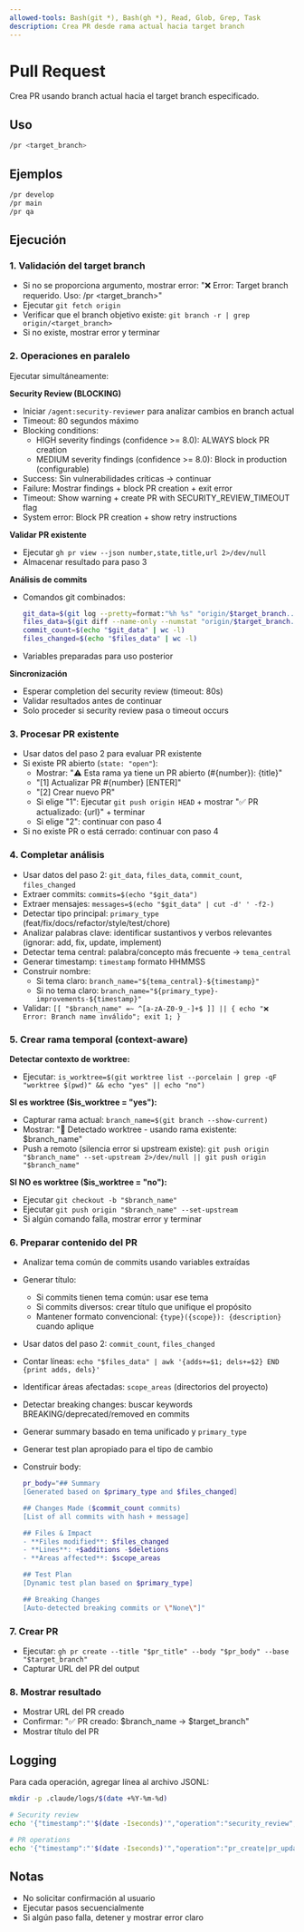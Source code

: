 ```yaml
---
allowed-tools: Bash(git *), Bash(gh *), Read, Glob, Grep, Task
description: Crea PR desde rama actual hacia target branch
---
```


# Pull Request

Crea PR usando branch actual hacia el target branch especificado.

## Uso

```bash
/pr <target_branch>
```

## Ejemplos

```bash
/pr develop
/pr main
/pr qa
```

## Ejecución

### 1. Validación del target branch

- Si no se proporciona argumento, mostrar error: "❌ Error: Target branch requerido. Uso: /pr <target_branch>"
- Ejecutar `git fetch origin`
- Verificar que el branch objetivo existe: `git branch -r | grep origin/<target_branch>`
- Si no existe, mostrar error y terminar

### 2. Operaciones en paralelo

Ejecutar simultáneamente:

**Security Review (BLOCKING)**

- Iniciar `/agent:security-reviewer` para analizar cambios en branch actual
- Timeout: 80 segundos máximo
- Blocking conditions:
  - HIGH severity findings (confidence >= 8.0): ALWAYS block PR creation
  - MEDIUM severity findings (confidence >= 8.0): Block in production (configurable)
- Success: Sin vulnerabilidades críticas → continuar
- Failure: Mostrar findings + block PR creation + exit error
- Timeout: Show warning + create PR with SECURITY_REVIEW_TIMEOUT flag
- System error: Block PR creation + show retry instructions

**Validar PR existente**

- Ejecutar `gh pr view --json number,state,title,url 2>/dev/null`
- Almacenar resultado para paso 3

**Análisis de commits**

- Comandos git combinados:
  ```bash
  git_data=$(git log --pretty=format:"%h %s" "origin/$target_branch..HEAD")
  files_data=$(git diff --name-only --numstat "origin/$target_branch..HEAD")
  commit_count=$(echo "$git_data" | wc -l)
  files_changed=$(echo "$files_data" | wc -l)
  ```
- Variables preparadas para uso posterior

**Sincronización**

- Esperar completion del security review (timeout: 80s)
- Validar resultados antes de continuar
- Solo proceder si security review pasa o timeout occurs

### 3. Procesar PR existente

- Usar datos del paso 2 para evaluar PR existente
- Si existe PR abierto (`state: "open"`):
  - Mostrar: "⚠️ Esta rama ya tiene un PR abierto (#{number}): {title}"
  - "[1] Actualizar PR #{number} [ENTER]"
  - "[2] Crear nuevo PR"
  - Si elige "1": Ejecutar `git push origin HEAD` + mostrar "✅ PR actualizado: {url}" + terminar
  - Si elige "2": continuar con paso 4
- Si no existe PR o está cerrado: continuar con paso 4

### 4. Completar análisis

- Usar datos del paso 2: `git_data`, `files_data`, `commit_count`, `files_changed`
- Extraer commits: `commits=$(echo "$git_data")`
- Extraer mensajes: `messages=$(echo "$git_data" | cut -d' ' -f2-)`
- Detectar tipo principal: `primary_type` (feat/fix/docs/refactor/style/test/chore)
- Analizar palabras clave: identificar sustantivos y verbos relevantes (ignorar: add, fix, update, implement)
- Detectar tema central: palabra/concepto más frecuente → `tema_central`
- Generar timestamp: `timestamp` formato HHMMSS
- Construir nombre:
  - Si tema claro: `branch_name="${tema_central}-${timestamp}"`
  - Si no tema claro: `branch_name="${primary_type}-improvements-${timestamp}"`
- Validar: `[[ "$branch_name" =~ ^[a-zA-Z0-9_-]+$ ]] || { echo "❌ Error: Branch name inválido"; exit 1; }`

### 5. Crear rama temporal (context-aware)

**Detectar contexto de worktree:**

- Ejecutar: `is_worktree=$(git worktree list --porcelain | grep -qF "worktree $(pwd)" && echo "yes" || echo "no")`

**SI es worktree ($is_worktree = "yes"):**

- Capturar rama actual: `branch_name=$(git branch --show-current)`
- Mostrar: "📍 Detectado worktree - usando rama existente: $branch_name"
- Push a remoto (silencia error si upstream existe): `git push origin "$branch_name" --set-upstream 2>/dev/null || git push origin "$branch_name"`

**SI NO es worktree ($is_worktree = "no"):**

- Ejecutar `git checkout -b "$branch_name"`
- Ejecutar `git push origin "$branch_name" --set-upstream`
- Si algún comando falla, mostrar error y terminar

### 6. Preparar contenido del PR

- Analizar tema común de commits usando variables extraídas
- Generar título:
  - Si commits tienen tema común: usar ese tema
  - Si commits diversos: crear título que unifique el propósito
  - Mantener formato convencional: `{type}({scope}): {description}` cuando aplique
- Usar datos del paso 2: `commit_count`, `files_changed`
- Contar líneas: `echo "$files_data" | awk '{adds+=$1; dels+=$2} END {print adds, dels}'`
- Identificar áreas afectadas: `scope_areas` (directorios del proyecto)
- Detectar breaking changes: buscar keywords BREAKING/deprecated/removed en commits
- Generar summary basado en tema unificado y `primary_type`
- Generar test plan apropiado para el tipo de cambio
- Construir body:

  ```bash
  pr_body="## Summary
  [Generated based on $primary_type and $files_changed]

  ## Changes Made ($commit_count commits)
  [List of all commits with hash + message]

  ## Files & Impact
  - **Files modified**: $files_changed
  - **Lines**: +$additions -$deletions
  - **Areas affected**: $scope_areas

  ## Test Plan
  [Dynamic test plan based on $primary_type]

  ## Breaking Changes
  [Auto-detected breaking commits or \"None\"]"
  ```

### 7. Crear PR

- Ejecutar: `gh pr create --title "$pr_title" --body "$pr_body" --base "$target_branch"`
- Capturar URL del PR del output

### 8. Mostrar resultado

- Mostrar URL del PR creado
- Confirmar: "✅ PR creado: $branch_name → $target_branch"
- Mostrar título del PR

## Logging

Para cada operación, agregar línea al archivo JSONL:

```bash
mkdir -p .claude/logs/$(date +%Y-%m-%d)

# Security review
echo '{"timestamp":"'$(date -Iseconds)'","operation":"security_review","status":"pass|fail|timeout"}' >> .claude/logs/$(date +%Y-%m-%d)/security.jsonl

# PR operations
echo '{"timestamp":"'$(date -Iseconds)'","operation":"pr_create|pr_update|branch_create","status":"success|failed"}' >> .claude/logs/$(date +%Y-%m-%d)/pr_operations.jsonl
```

## Notas

- No solicitar confirmación al usuario
- Ejecutar pasos secuencialmente
- Si algún paso falla, detener y mostrar error claro
